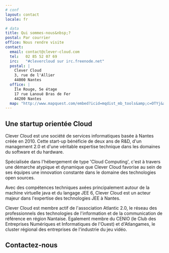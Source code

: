 ```yaml
---
# conf
layout: contact
locale: fr

# data
title: Qui sommes-nous&nbsp;?
postal: Par courrier
office: Nous rendre visite
contact:
  email: contact@clever-cloud.com
  tel:   02 85 52 07 69
  irc:   "#clevercloud sur irc.freenode.net"
  postal: |
    Clever Cloud  
    3, rue de l'Allier  
    44000 Nantes
  office: |
    Île Rouge, 5e étage
    17 rue Lanouë Bras de Fer
    44200 Nantes
  map: "http://www.mapquest.com/embed?icid=mqdist_mb_tools&amp;c=OTYj&amp;maptype=map&amp;zm=16&amp;cr=47.20706400000001,-1.5603469999999997&amp;projection=sm&amp;showScale=false"
---
```

## Une startup orientée Cloud

Clever Cloud est une société de services informatiques basée à Nantes créée en
2010\. Cette start-up bénéficie de deux ans de R&D, d'un management 2.0 et d'une
véritable expertise technique dans les domaines du software et du hardware.

Spécialisée dans l'hébergement de type 'Cloud Computing', c'est à travers une
démarche atypique et dynamique que Clever Cloud favorise au sein de ses équipes
une innovation constante dans le domaine des technologies open sources.  

Avec des compétences techniques axées principalement autour de la machine
virtuelle java et du langage JEE 6, Clever Cloud est un acteur majeur dans
l'expertise des technologies JEE à Nantes.  

Clever Cloud est membre actif de l'association Atlantic 2.0, le réseau des
professionnels des technologies de l'information et de la communication de
référence en région Nantaise. Egalement membre du CENIO (le Club des Entreprises
Numériques et Informatiques de l'Ouest) et d'Atlangames, le cluster régional des
entreprises de l'industrie du jeu vidéo.

## Contactez-nous
